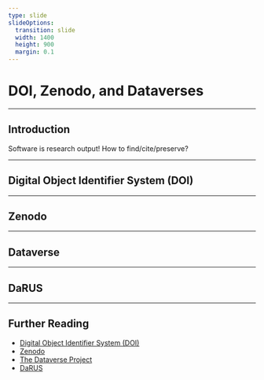```yaml
---
type: slide
slideOptions:
  transition: slide
  width: 1400
  height: 900
  margin: 0.1
---
```


<style>
  .reveal strong {
    font-weight: bold;
    color: orange;
  }
  .reveal p {
    text-align: left;
  }
  .reveal section h1 {
    color: orange;
  }
  .reveal section h2 {
    color: orange;
  }
  .reveal code {
    font-family: 'Ubuntu Mono';
    color: orange;
  }
  .reveal section img {
    background:none;
    border:none;
    box-shadow:none;
  }
</style>

# DOI, Zenodo, and Dataverses

---

## Introduction

Software is research output!
How to find/cite/preserve?

---

## Digital Object Identifier System (DOI)

---

## Zenodo

---

## Dataverse

---

## DaRUS

---

## Further Reading

- [Digital Object Identifier System (DOI)](https://www.doi.org/)
- [Zenodo](https://zenodo.org/)
- [The Dataverse Project](https://dataverse.org/)
- [DaRUS](https://darus.uni-stuttgart.de/)
